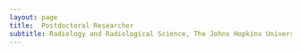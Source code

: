 ```yaml
---
layout: page
title:  Postdoctoral Researcher
subtitle: Radiology and Radiological Science, The Johns Hopkins University, Baltimore
---
```

